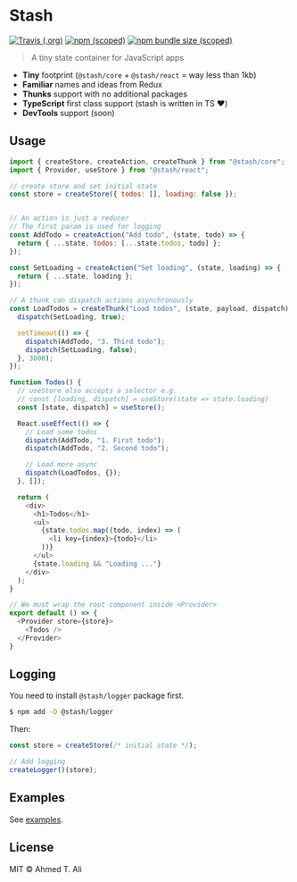 # Stash

[![Travis (.org)](https://img.shields.io/travis/z0al/stash.svg)](https://travis-ci.org/z0al/stash)
[![npm (scoped)](https://img.shields.io/npm/v/@stash/core.svg)](https://npm.im/@stash/core)
[![npm bundle size (scoped)](https://img.shields.io/bundlephobia/minzip/@stash/core.svg)](https://npm.im/@stash/core)

> A tiny state container for JavaScript apps

- **Tiny** footprint (`@stash/core` + `@stash/react` = way less than 1kb)
- **Familiar** names and ideas from Redux
- **Thunks** support with no additional packages
- **TypeScript** first class support (stash is written in TS ❤️)
- **DevTools** support (soon)

## Usage

```javascript
import { createStore, createAction, createThunk } from "@stash/core";
import { Provider, useStore } from "@stash/react";

// create store and set initial state
const store = createStore({ todos: [], loading: false });


// An action is just a reducer
// The first param is used for logging
const AddTodo = createAction("Add todo", (state, todo) => {
  return { ...state, todos: [...state.todos, todo] };
});

const SetLoading = createAction("Set loading", (state, loading) => {
  return { ...state, loading };
});

// A thunk can dispatch actions asynchronously
const LoadTodos = createThunk("Load todos", (state, payload, dispatch) => {
  dispatch(SetLoading, true);

  setTimeout(() => {
    dispatch(AddTodo, "3. Third todo");
    dispatch(SetLoading, false);
  }, 3000);
});

function Todos() {
  // useStore also accepts a selector e.g.
  // const [loading, dispatch] = useStore(state => state.loading)
  const [state, dispatch] = useStore();

  React.useEffect(() => {
    // Load some todos
    dispatch(AddTodo, "1. First todo");
    dispatch(AddTodo, "2. Second todo");

    // Load more async
    dispatch(LoadTodos, {});
  }, []);

  return (
    <div>
      <h1>Todos</h1>
      <ul>
        {state.todos.map((todo, index) => (
          <li key={index}>{todo}</li>
        ))}
      </ul>
      {state.loading && "Loading ..."}
    </div>
  );
}

// We must wrap the root component inside <Provider>
export default () => {
  <Provider store={store}>
    <Todos />
  </Provider>
}
```

## Logging

You need to install `@stash/logger` package first.

```sh
$ npm add -D @stash/logger
```

Then:

```javascript
const store = createStore(/* initial state */);

// Add logging
createLogger()(store);
```

## Examples

See [examples](./examples).

## License

MIT © Ahmed T. Ali

